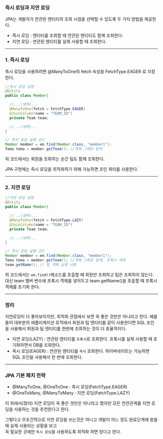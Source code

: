 ### 즉시 로딩과 지연 로딩

JPA는 개발자가 연관된 엔티티의 조회 시점을 선택할 수 있도록 두 가지 방법을 제공한다.

- 즉시 로딩 : 엔티티를 조회할 때 연관된 엔티티도 함께 조회한다.
- 지연 로딩 : 연관된 엔티티를 실제 사용할 때 조회한다.

---

### 1. 즉시 로딩
즉시 로딩을 사용하려면 @ManyToOne의 fetch 속성을 FetchType.EAGER 로 지정한다.

```java
//즉시 로딩 설정
@Entity
public class Member{

  //...(생략)...
  @ManyToOne(fetch = FetchType.EAGER)
  @JoinColumn(name = "TEAM_ID")
  private Team team;

  //...(생략)...
}

// 즉시 로딩 실행 코드
Member member = em.find(Member.class, "member1");
Tema tema = member.getTeam(); //객체 그래프 탐색
```

위 코드에서는 회원을 조회하는 순간 팀도 함께 조회한다.

JPA 구현체는 즉시 로딩을 최적화하기 위해 가능하면 조인 쿼리를 사용한다.

---

### 2. 지연 로딩

```java
//지연 로딩 설정
@Entity
public class Member{

  //...(생략)...
  @ManyToOne(fetch = FetchType.LAZY)
  @JoinColumn(name = "TEAM_ID")
  private Team team;

  //...(생략)...
}

// 즉시 로딩 실행 코드
Member member = em.find(Member.class, "member1");
Tema tema = member.getTeam(); //객체 그래프 탐색, 프록시 객체
team.getName(); // 팀 객체 실제 사용
```

위 코드에서는 `em.find()`메소드를 호출할 때 회원만 조회하고 팀은 조회하지 않는다.
<br>대신 team 멤버 변수에 프록시 객체를 넣어두고 team.getName()을 호출할 때 프록시 객체를 초기화 한다.

---

### 정리
지연로딩이 더 좋아보이지만, 최적화 관점에서 보면 꼭 좋은 것만은 아니라고 한다. 예를 들어 대부분의 애플리케이션 로직에서 회원과 팀 엔티티를 같이 사용한다면 SQL 조인을 사용해서 회원과
팀 엔티티를 한번에 조회하는 것이 더 효율적이다.

- 지연 로딩(LAZY) : 연관된 엔티티를 `프록시`로 조회한다. 프록시를 실제 사용할 때 초기화하면서 DB를 조회한다.
- 즉시 로딩(EAGER) : 연관된 엔티티를 `즉시` 조회한다. 하이버네이트는 가능하면 SQL 조인을 사용해서 한 번에 조회한다.

---

### JPA 기본 페치 전략

- @ManyToOne, @OneToOne : 즉시 로딩(FetchType.EAGER)
- @OneToMany, @ManyToMany : 지연 로딩(FetchType.LAZY)

이 위에서(정리) 지연 로딩이 꼭 좋은 것만은 아니라고 했지만 모든 연관관계를 지연 로딩을 사용하는 것을 추천한다고 한다.

그렇다고 무조건적으로 지연 로딩을 쓰는것은 아니고 개발이 어느 정도 완료단계에 왔을 때 실제 사용되는 상황을 보고<br>
꼭 필요한 곳에만 `즉시 로딩`을 사용하도록 최적화 하면 된다고 한다.

